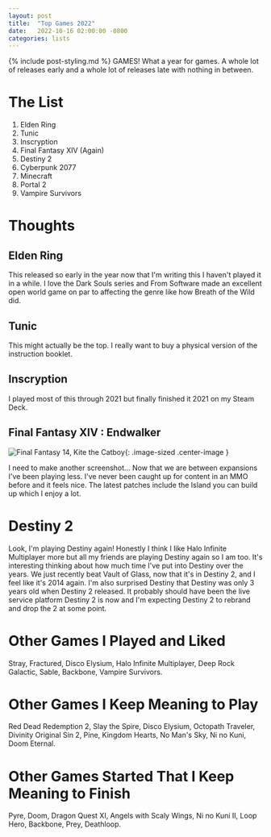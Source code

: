 ```yaml
---
layout: post
title:  "Top Games 2022"
date:   2022-10-16 02:00:00 -0800
categories: lists
---
```

{% include post-styling.md %}
GAMES! What a year for games. A whole lot of releases early and a whole lot of releases late with nothing in between.

# The List

1. Elden Ring
1. Tunic
1. Inscryption
1. Final Fantasy XIV (Again)
1. Destiny 2
1. Cyberpunk 2077
1. Minecraft
1. Portal 2
1. Vampire Survivors

# Thoughts

## Elden Ring

This released so early in the year now that I'm writing this I haven't played it in a while. I love the Dark Souls series and From Software made an excellent open world game on par to affecting the genre like how Breath of the Wild did.

## Tunic

This might actually be the top. I really want to buy a physical version of the instruction booklet.

## Inscryption

I played most of this through 2021 but finally finished it 2021 on my Steam Deck.

##  Final Fantasy XIV : Endwalker

![Final Fantasy 14, Kite the Catboy](/assets/img/posts/top2020/ff14catboy.png){: .image-sized .center-image } 

I need to make another screenshot... Now that we are between expansions I've been playing less. I've never been caught up for content in an MMO before and it feels nice. The latest patches include the Island you can build up which I enjoy a lot.  

# Destiny 2

Look, I'm playing Destiny again! Honestly I think I like Halo Infinite Multiplayer more but all my friends are playing Destiny again so I am too. It's interesting thinking about how much time I've put into Destiny over the years. We just recently beat Vault of Glass, now that it's in Destiny 2, and I feel like it's 2014 again. I'm also surprised Destiny that Destiny was only 3 years old when Destiny 2 released. It probably should have been the live service platform Destiny 2 is now and I'm expecting Destiny 2 to rebrand and drop the 2 at some point.

# Other Games I Played and Liked
Stray, Fractured, Disco Elysium, Halo Infinite Multiplayer, Deep Rock Galactic, Sable, Backbone, Vampire Survivors.

# Other Games I Keep Meaning to Play
 Red Dead Redemption 2, Slay the Spire, Disco Elysium, Octopath Traveler, 
 Divinity Original Sin 2, Pine, Kingdom Hearts, No Man's Sky, Ni no Kuni, Doom Eternal.

# Other Games Started That I Keep Meaning to Finish
Pyre, Doom, Dragon Quest XI, Angels with Scaly Wings, Ni no Kuni II, Loop Hero, Backbone, Prey, Deathloop.
